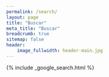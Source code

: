```yaml
---
permalink: /search/
layout: page
title: "Buscar"
meta_title: "Buscar"
breadcrumb: true
sitemap: false
header:
    image_fullwidth: header-main.jpg
---
```


{% include _google_search.html %}
